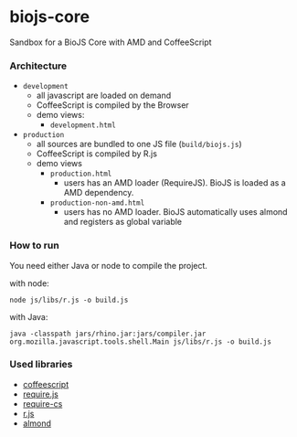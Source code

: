 biojs-core
==========

Sandbox for a BioJS Core with AMD and CoffeeScript

### Architecture

- `development`
  * all javascript are loaded on demand
  * CoffeeScript is compiled by the Browser
  * demo views:
    * `development.html`
- `production`
  * all sources are bundled to one JS file (`build/biojs.js`)
  * CoffeeScript is compiled by R.js
  - demo views
    - `production.html` 
      * users has an AMD loader (RequireJS). BioJS is loaded as a AMD dependency.
    - `production-non-amd.html` 
      * users has no AMD loader. BioJS automatically uses almond and registers as global variable


### How to run

You need either Java or node to compile the project.

with node:
```
node js/libs/r.js -o build.js
```

with Java:
```
java -classpath jars/rhino.jar:jars/compiler.jar org.mozilla.javascript.tools.shell.Main js/libs/r.js -o build.js
```

### Used libraries

* [coffeescript](https://github.com/jashkenas/coffee-script)
* [require.js](https://github.com/jrburke/requirejs)
* [require-cs](https://raw.githubusercontent.com/jrburke/require-cs/latest/cs.js)
* [r.js](https://github.com/jrburke/r.js/)
* [almond](https://github.com/jrburke/almond)

